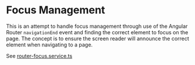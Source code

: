 # Focus Management

This is an attempt to handle focus management through use of the Angular Router `navigationEnd` event and finding
the correct element to focus on the page. The concept is to ensure the screen reader will announce the correct
element when navigating to a page.

See [router-focus.service.ts](./src/app/services/router-focus.service.ts)